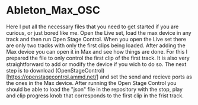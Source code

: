 # Ableton_Max_OSC

Here I put all the necessary files that 
you need to get started if you are curious, or just bored like me. 
Open the Live set, load the max device in any track and then run Open Stage Control. 
When you open the Live set there are only two tracks with only the first clips being loaded. 
After adding the Max device you can open it in Max and see how things are done. For this 
I prepared the file to only control the first clip of the first track. It is also 
very straightforward to add or modify the device if you wich to do so. The next step is 
to download (OpenStageControl)[https://openstagecontrol.ammd.net/] and set the send and 
recieve ports as the ones in the Max device. After running the Open Stage Control you 
should be able to load the "json" file in the repository with the stop, play and clip progress knob 
that corresponds to the first clip in the frist track. 
